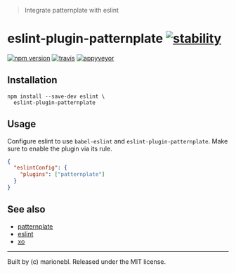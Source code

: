 > Integrate patternplate with eslint

# eslint-plugin-patternplate [![stability][0]][1]

[![npm version][2]][3]
[![travis][4]][5]
[![appyveyor][6]][7]



## Installation

```shell
npm install --save-dev eslint \
  eslint-plugin-patternplate
```

## Usage

Configure eslint to use `babel-eslint` and `eslint-plugin-patternplate`.
Make sure to enable the plugin via its rule.

```json
{
  "eslintConfig": {
    "plugins": ["patternplate"]
  }
}
```

## See also

* [patternplate](https://github.com/sinnerschrader/patternplate)
* [eslint](https://github.com/eslint/eslint)
* [xo](https://github.com/sindresorhus/xo)

---
Built by (c) marionebl. Released under the MIT license.


[0]: https://img.shields.io/badge/stability-experimental-orange.svg?style=flat-square
[1]: https://nodejs.org/api/documentation.html#documentation_stability_index
[2]: https://img.shields.io/npm/v/eslint-plugin-patternplate.svg?style=flat-square
[3]: https://npmjs.org/package/eslint-plugin-patternplate
[4]: https://img.shields.io/travis/marionebl/eslint-plugin-patternplate/master.svg?style=flat-square
[5]: https://travis-ci.org/marionebl/eslint-plugin-patternplate
[6]: https://img.shields.io/appveyor/ci/marionebl/eslint-plugin-patternplate/master.svg?style=flat-square
[7]: https://ci.appveyor.com/project/marionebl/eslint-plugin-patternplate
